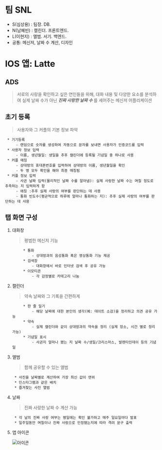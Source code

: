# 팀 SNL

* S(심상용) : 팀장. DB.
* N(남혜빈) : 캘린더. 프론트엔드.
* L(이현지) : 앨범. 서기. 백엔드.
* 공통: 메신저, 날짜 수 계산, 디자인

# IOS 앱: Latte

## ADS

>서로의 사랑을 확인하고 싶은 연인들을 위해, 대화 내용 및 다양한 요소를 분석하여 실제 날짜 수가 아닌 ***진짜 사랑한 날짜 수*** 를  세어주는 메신저 어플리케이션

## 초기 등록
   > 사용자와 그 커플의 기본 정보 파악

     * 기기등록
         - 랜덤으로 숫자를 생성하여 자동으로 문자를 보내면 사용자가 인증코드를 입력
     * 사용자 정보 입력
         - 이름, 생년월일: 생일을 추후 캘린더에 등록될 기념일 중 하나로 사용
     * 커플 매칭
         - 상대방의 휴대폰번호를 입력하여 상대방의 이름, 생년월일을 확인
         - 두 명 모두 확인을 해야 최종 매칭됨
     * 커플 정보 입력
         - 사귄 날짜 입력(물리적인 날짜 수를 알아냄): 실제 사랑한 날짜 수는 며칠 정도로 추측하는 지 입력하게 함
         - 애칭 :추후 실제 사랑의 여부를 판단하는 데 사용
         - 통화 빈도수(평균적으로 하루에 얼마나 통화하는 지): 추후 실제 사랑의 여부를 판단하는 데 사용

## 탭 화면 구성
1. 대화창
    > 평범한 메신저 기능

            * 통화
                - 상대방과의 음성통화 혹은 영상통화 기능 제공
            * 검색창
                - 대화창에서 바로 인터넷 검색 후 공유 가능
            * 이모티콘
                - 각 감정별로 카테고리 나눔
2. 캘린더
    > 약속 날짜와 그 기록을 간편하게
            
            * 한 줄 일기
                - 해당 날짜에 대한 본인의 생각(예: 데이트 소감)을 정리하고 의견 공유 가능
            * 약속
                - 실제 캘린더와 같이 상대방과의 약속을 정리 (실제 장소, 시간 별로 정리 가능)
            * 기념일 표시
                - 사귄지 얼마나 됐는 지 날짜 수/생일/크리스마스, 발렌타인데이 등의 기념일
3. 앨범
    > 함께 공유할 수 있는 앨범

        * 사진을 날짜별로 계산하여 가장 최신 값이 맨위
        * 인스타그램과 같은 배치
        * 즐겨찾는 사진 앨범
4. 날짜
    > 진짜 사랑한 날짜 수 계산 가능

        * 각 날의 진짜 사랑 여부는 평일에는 확인 불가하고 매주 일요일마다 발표
        * 일주일동안 며칠이나 진짜 사랑으로 인정됐는지에 따라 격려 문구 출력
6. 앱 아이콘

    ![아이콘](https://ifh.cc/g/a1eZZ.png)
